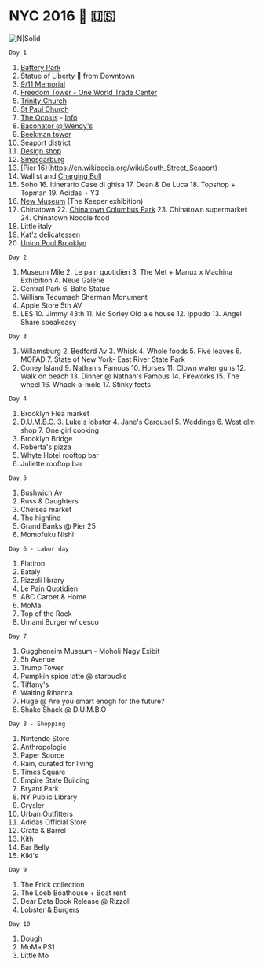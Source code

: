 # NYC 2016 🗽 🇺🇸

![N|Solid](https://cldup.com/dTxpPi9lDf.thumb.png)

`Day 1`

1. [Battery Park](https://goo.gl/maps/GaaUsTe9DcK2)
2. Statue of Liberty 🗽 from Downtown
3. [9/11 Memorial](https://goo.gl/maps/58R7DPtyXu72)
4. [Freedom Tower - One World Trade Center](https://goo.gl/maps/RPiVs4REeip)
5. [Trinity Church](https://goo.gl/maps/w5eSJD4vmnA2)
6. [St Paul Church](https://goo.gl/maps/jpMJwYt91EJ2)
7. [The Ocolus](https://goo.gl/maps/vRvm89UNrPU2) - [Info](http://bit.ly/2ckCTKz)
8. [Baconator @ Wendy's](https://www.wendys.com/en-us/hamburgers/baconator)
9. [Beekman tower](https://en.wikipedia.org/wiki/8_Spruce_Street)
10. [Seaport district](http://www.southstreetseaport.com/)
11. [Design shop](http://www.southstreetseaport.com/seaport-studio/)
12. [Smosgarburg](http://brooklynflea.com/markets/seaport-smorgasburg/)
13. [Pier 16}(https://en.wikipedia.org/wiki/South_Street_Seaport)
14. Wall st and [Charging Bull](https://en.wikipedia.org/wiki/Charging_Bull)
15. Soho
    16. Itinerario Case di ghisa
    17. Dean & De Luca
    18. Topshop + Topman
    19. Adidas + Y3
20. [New Museum](http://www.newmuseum.org/) (The Keeper exhibition)
21. Chinatown
    22. [Chinatown Columbus Park](https://goo.gl/maps/KtbURNwcjw92)
    23. Chinatown supermarket
    24. Chinatown Noodle food
25. Little italy
26. [Kat'z delicatessen](http://www.katzsdelicatessen.com/)
27. [Union Pool Brooklyn](http://www.union-pool.com/)

`Day 2`
1. Museum Mile
    2. Le pain quotidien
    3. The Met + Manux x Machina Exhibition
    4. Neue Galerie
5. Central Park
    6. Balto Statue
7. William Tecumseh Sherman Monument
8. Apple Store 5th AV
9. LES
    10. Jimmy 43th
    11. Mc Sorley Old ale house
    12. Ippudo
    13. Angel Share speakeasy

`Day 3`
1. Willamsburg
    2. Bedford Av
    3. Whisk
    4. Whole foods
    5. Five leaves
    6. MOFAD
    7. State of New York- East River State Park 
8. Coney Island
    9. Nathan's Famous
    10. Horses
    11. Clown water guns
    12. Walk on beach
    13. Dinner @ Nathan's Famous 
    14. Fireworks
    15. The wheel
    16. Whack-a-mole
    17. Stinky feets

`Day 4`
1. Brooklyn Flea market
2. D.U.M.B.O.
    3. Luke's lobster
    4. Jane's Carousel
    5. Weddings
    6. West elm shop
    7. One girl cooking
8. Brooklyn Bridge
9. Roberta's pizza
10. Whyte Hotel rooftop bar
11. Juliette rooftop bar 

`Day 5`
1. Bushwich Av
2. Russ & Daughters
3. Chelsea market
4. The highline
5. Grand Banks @ Pier 25
6. Momofuku Nishi

`Day 6 - Labor day`
1. Flatiron
2. Eataly
3. Rizzoli library
4. Le Pain Quotidien
5. ABC Carpet & Home
6. MoMa
7. Top of the Rock
8. Umami Burger w/ cesco

`Day 7`
1. Guggheneim Museum - Moholi Nagy Exibit
2. 5h Avenue
3. Trump Tower
4. Pumpkin spice latte @ starbucks
5. Tiffany's
6. Waiting Rihanna
7. Huge @ Are you smart enogh for the future?
8. Shake Shack @ D.U.M.B.O

`Day 8 - Shopping`
1. Nintendo Store
2. Anthropologie
3. Paper Source
4. Rain, curated for living
5. Times Square
6. Empire State Building
7. Bryant Park 
8. NY Public Library
9. Crysler
10. Urban Outfitters
11. Adidas Official Store
12. Crate & Barrel
13. Kith 
14. Bar Belly
15. Kiki's

`Day 9`
1. The Frick collection
2. The Loeb Boathouse + Boat rent
3. Dear Data Book Release @ Rizzoli
4. Lobster & Burgers

`Day 10`
1. Dough
2. MoMa PS1
3. Little Mo

